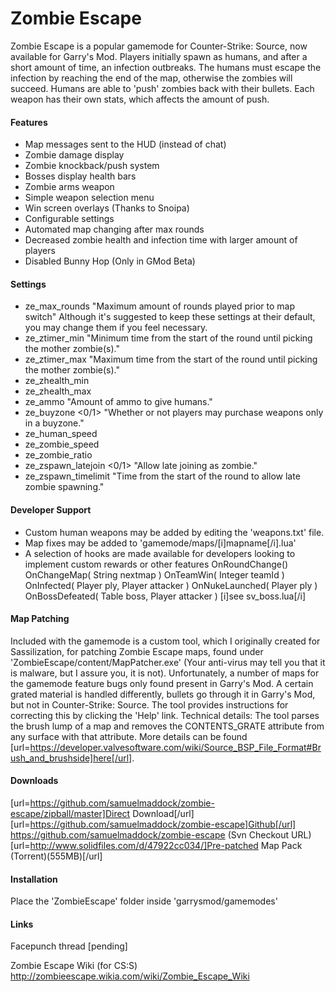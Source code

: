 Zombie Escape
=============

Zombie Escape is a popular gamemode for Counter-Strike: Source, now available for Garry's Mod. Players initially spawn as humans, and after a short amount of time, an infection outbreaks. The humans must escape the infection by reaching the end of the map, otherwise the zombies will succeed. Humans are able to 'push' zombies back with their bullets. Each weapon has their own stats, which affects the amount of push.


#### Features ####

* Map messages sent to the HUD (instead of chat)
* Zombie damage display
* Zombie knockback/push system
* Bosses display health bars
* Zombie arms weapon
* Simple weapon selection menu
* Win screen overlays (Thanks to Snoipa)
* Configurable settings
* Automated map changing after max rounds
* Decreased zombie health and infection time with larger amount of players
* Disabled Bunny Hop (Only in GMod Beta)


#### Settings ####
* ze_max_rounds <number> "Maximum amount of rounds played prior to map switch"
Although it's suggested to keep these settings at their default, you may change them if you feel necessary.
* ze_ztimer_min <seconds> "Minimum time from the start of the round until picking the mother zombie(s)."
* ze_ztimer_max <seconds> "Maximum time from the start of the round until picking the mother zombie(s)."
* ze_zhealth_min <number>
* ze_zhealth_max <number>
* ze_ammo <number> "Amount of ammo to give humans."
* ze_buyzone <0/1> "Whether or not players may purchase weapons only in a buyzone."
* ze_human_speed <number>
* ze_zombie_speed <number>
* ze_zombie_ratio <number>
* ze_zspawn_latejoin <0/1> "Allow late joining as zombie."
* ze_zspawn_timelimit <seconds> "Time from the start of the round to allow late zombie spawning."


#### Developer Support ####
* Custom human weapons may be added by editing the 'weapons.txt' file.
* Map fixes may be added to 'gamemode/maps/[i]mapname[/i].lua'
* A selection of hooks are made available for developers looking to implement custom rewards or other features
OnRoundChange()
OnChangeMap( String nextmap )
OnTeamWin( Integer teamId )
OnInfected( Player ply, Player attacker )
OnNukeLaunched( Player ply )
OnBossDefeated( Table boss, Player attacker ) [i]see sv_boss.lua[/i]


#### Map Patching ####
Included with the gamemode is a custom tool, which I originally created for Sassilization, for patching Zombie Escape maps, found under 'ZombieEscape/content/MapPatcher.exe' (Your anti-virus may tell you that it is malware, but I assure you, it is not). Unfortunately, a number of maps for the gamemode feature bugs only found present in Garry's Mod. A certain grated material is handled differently, bullets go through it in Garry's Mod, but not in Counter-Strike: Source. The tool provides instructions for correcting this by clicking the 'Help' link. Technical details: The tool parses the brush lump of a map and removes the CONTENTS_GRATE attribute from any surface with that attribute. More details can be found [url=https://developer.valvesoftware.com/wiki/Source_BSP_File_Format#Brush_and_brushside]here[/url].


#### Downloads ####
[url=https://github.com/samuelmaddock/zombie-escape/zipball/master]Direct Download[/url]
[url=https://github.com/samuelmaddock/zombie-escape]Github[/url]
https://github.com/samuelmaddock/zombie-escape (Svn Checkout URL)
[url=http://www.solidfiles.com/d/47922cc034/]Pre-patched Map Pack (Torrent)(555MB)[/url]


#### Installation ####

Place the 'ZombieEscape' folder inside 'garrysmod/gamemodes'


#### Links ####

Facepunch thread
[pending]

Zombie Escape Wiki (for CS:S)
http://zombieescape.wikia.com/wiki/Zombie_Escape_Wiki